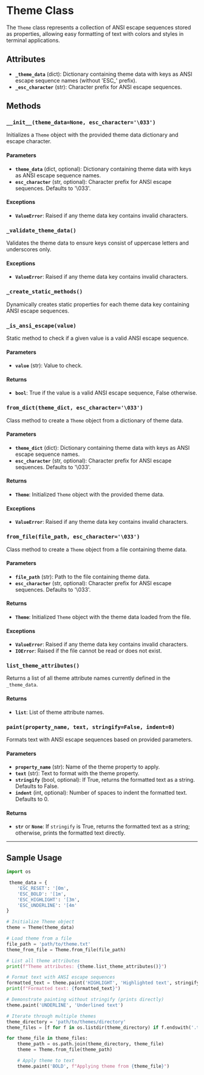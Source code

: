  
# Theme Class

The `Theme` class represents a collection of ANSI escape sequences stored as properties, allowing easy formatting of text with colors and styles in terminal applications.

## Attributes

- **`_theme_data`** (dict): Dictionary containing theme data with keys as ANSI escape sequence names (without 'ESC_' prefix).
- **`_esc_character`** (str): Character prefix for ANSI escape sequences.

## Methods

### `__init__(theme_data=None, esc_character='\033')`

Initializes a `Theme` object with the provided theme data dictionary and escape character.

#### Parameters

- **`theme_data`** (dict, optional): Dictionary containing theme data with keys as ANSI escape sequence names.
- **`esc_character`** (str, optional): Character prefix for ANSI escape sequences. Defaults to '\033'.

#### Exceptions

- **`ValueError`**: Raised if any theme data key contains invalid characters.

### `_validate_theme_data()`

Validates the theme data to ensure keys consist of uppercase letters and underscores only.

#### Exceptions

- **`ValueError`**: Raised if any theme data key contains invalid characters.

### `_create_static_methods()`

Dynamically creates static properties for each theme data key containing ANSI escape sequences.

### `_is_ansi_escape(value)`

Static method to check if a given value is a valid ANSI escape sequence.

#### Parameters

- **`value`** (str): Value to check.

#### Returns

- **`bool`**: True if the value is a valid ANSI escape sequence, False otherwise.

### `from_dict(theme_dict, esc_character='\033')`

Class method to create a `Theme` object from a dictionary of theme data.

#### Parameters

- **`theme_dict`** (dict): Dictionary containing theme data with keys as ANSI escape sequence names.
- **`esc_character`** (str, optional): Character prefix for ANSI escape sequences. Defaults to '\033'.

#### Returns

- **`Theme`**: Initialized `Theme` object with the provided theme data.

#### Exceptions

- **`ValueError`**: Raised if any theme data key contains invalid characters.

### `from_file(file_path, esc_character='\033')`

Class method to create a `Theme` object from a file containing theme data.

#### Parameters

- **`file_path`** (str): Path to the file containing theme data.
- **`esc_character`** (str, optional): Character prefix for ANSI escape sequences. Defaults to '\033'.

#### Returns

- **`Theme`**: Initialized `Theme` object with the theme data loaded from the file.

#### Exceptions

- **`ValueError`**: Raised if any theme data key contains invalid characters.
- **`IOError`**: Raised if the file cannot be read or does not exist.

### `list_theme_attributes()`

Returns a list of all theme attribute names currently defined in the `_theme_data`.

#### Returns

- **`list`**: List of theme attribute names.

### `paint(property_name, text, stringify=False, indent=0)`

Formats text with ANSI escape sequences based on provided parameters.

#### Parameters

- **`property_name`** (str): Name of the theme property to apply.
- **`text`** (str): Text to format with the theme property.
- **`stringify`** (bool, optional): If True, returns the formatted text as a string. Defaults to False.
- **`indent`** (int, optional): Number of spaces to indent the formatted text. Defaults to 0.

#### Returns

- **`str`** or **`None`**: If `stringify` is True, returns the formatted text as a string; otherwise, prints the formatted text directly.

---

## Sample Usage

```python
import os

 theme_data = {
    'ESC_RESET': '[0m',
    'ESC_BOLD': '[1m',
    'ESC_HIGHLIGHT': '[3m',
    'ESC_UNDERLINE': '[4m'
}

# Initialize Theme object
theme = Theme(theme_data)

# Load theme from a file
file_path = 'path/to/theme.txt'
theme_from_file = Theme.from_file(file_path)

# List all theme attributes
print(f"Theme attributes: {theme.list_theme_attributes()}")

# Format text with ANSI escape sequences
formatted_text = theme.paint('HIGHLIGHT', 'Highlighted text', stringify=True)
print(f"Formatted text: {formatted_text}")

# Demonstrate painting without stringify (prints directly)
theme.paint('UNDERLINE', 'Underlined text')

# Iterate through multiple themes
theme_directory = 'path/to/themes/directory'
theme_files = [f for f in os.listdir(theme_directory) if f.endswith('.theme')]

for theme_file in theme_files:
    theme_path = os.path.join(theme_directory, theme_file)
    theme = Theme.from_file(theme_path)

    # Apply theme to text
    theme.paint('BOLD', f"Applying theme from {theme_file}")
```

 